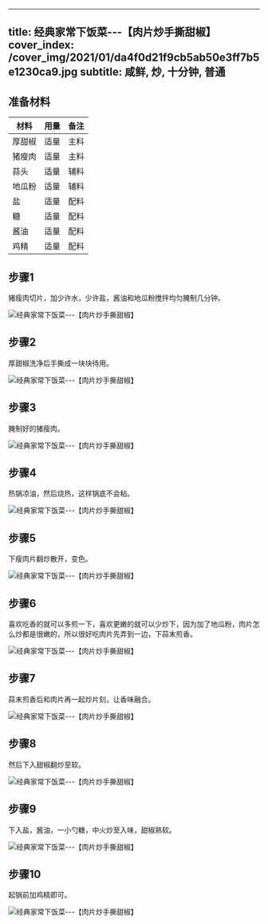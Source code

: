 
---
title: 经典家常下饭菜---【肉片炒手撕甜椒】
cover_index: /cover_img/2021/01/da4f0d21f9cb5ab50e3ff7b5e1230ca9.jpg
subtitle: 咸鲜, 炒, 十分钟, 普通
---

## 准备材料

| 材料     | 用量 | 备注|
| ------- | ----- | --- |
| 厚甜椒 | 适量| 主料 |
| 猪瘦肉 | 适量| 主料 |
| 蒜头 | 适量| 辅料 |
| 地瓜粉 | 适量| 辅料 |
| 盐 | 适量| 配料 |
| 糖 | 适量| 配料 |
| 酱油 | 适量| 配料 |
| 鸡精 | 适量| 配料 |

## 步骤1

猪瘦肉切片，加少许水，少许盐，酱油和地瓜粉搅拌均匀腌制几分钟。

![经典家常下饭菜---【肉片炒手撕甜椒】](https://i8.meishichina.com/attachment/recipe/201010/201010211349518.jpg?x-oss-process=style/p320) 

## 步骤2

厚甜椒洗净后手撕成一块块待用。

![经典家常下饭菜---【肉片炒手撕甜椒】](https://i8.meishichina.com/attachment/recipe/201010/201010211350193.jpg?x-oss-process=style/p320) 

## 步骤3

腌制好的猪瘦肉。

![经典家常下饭菜---【肉片炒手撕甜椒】](https://i8.meishichina.com/attachment/recipe/201010/201010211350537.jpg?x-oss-process=style/p320) 

## 步骤4

热锅凉油，然后烧热，这样锅底不会粘。

![经典家常下饭菜---【肉片炒手撕甜椒】](https://i8.meishichina.com/attachment/recipe/201010/201010211351292.jpg?x-oss-process=style/p320) 

## 步骤5

下瘦肉片翻炒散开，变色。

![经典家常下饭菜---【肉片炒手撕甜椒】](https://i8.meishichina.com/attachment/recipe/201010/201010211351521.jpg?x-oss-process=style/p320) 

## 步骤6

喜欢吃香的就可以多煎一下，喜欢更嫩的就可以少炒下，因为加了地瓜粉，肉片怎么炒都是很嫩的，所以很好吃肉片先弄到一边，下蒜末煎香。

![经典家常下饭菜---【肉片炒手撕甜椒】](https://i8.meishichina.com/attachment/recipe/201010/201010211352163.jpg?x-oss-process=style/p320) 

## 步骤7

蒜末煎香后和肉片再一起炒片刻，让香味融合。

![经典家常下饭菜---【肉片炒手撕甜椒】](https://i8.meishichina.com/attachment/recipe/201010/201010211352497.jpg?x-oss-process=style/p320) 

## 步骤8

然后下入甜椒翻炒至软。

![经典家常下饭菜---【肉片炒手撕甜椒】](https://i8.meishichina.com/attachment/recipe/201010/201010211353133.jpg?x-oss-process=style/p320) 

## 步骤9

下入盐，酱油，一小勺糖，中火炒至入味，甜椒熟软。

![经典家常下饭菜---【肉片炒手撕甜椒】](https://i8.meishichina.com/attachment/recipe/201010/201010211353426.jpg?x-oss-process=style/p320) 

## 步骤10

起锅前加鸡精即可。

![经典家常下饭菜---【肉片炒手撕甜椒】](https://i8.meishichina.com/attachment/recipe/201010/201010211354087.jpg?x-oss-process=style/p320) 

